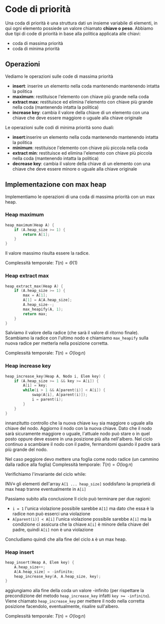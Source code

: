 ﻿# Code di priorità

Una coda di priorità è una struttura dati un insieme variabile di elementi, in qui ogni elemento possiede un valore chiamato **chiave o peso**. Abbiamo due tipi di code di priorità in base alla politica applicata alle chiavi:

- coda di massima priorità
- coda di minima priorità

## Operazioni

Vediamo le operazioni sulle code di massima priorità

- **insert**: inserire un elemento nella coda mantenendo mantenendo intatta la politica
- **maximum**: restituisce l'elemento con chiave più grande nella coda
- **extract max**: restituisce ed elimina l'elemento con chiave più grande nella coda (mantenendo intatta la politica)
- **increase key**: cambia il valore della chiave di un elemento con una chiave che deve essere maggiore o uguale alla chiave originale

Le operazioni sulle codi di minima priorità sono duali:
- **insert**:inserire un elemento nella coda mantenendo mantenendo intatta la politica
- **minimum**: restituisce l'elemento con chiave più piccola nella coda
- **extract min**: restituisce ed elimina l'elemento con chiave più piccola nella coda (mantenendo intatta la politica)
- **decrease key**: cambia il valore della chiave di un elemento con una chiave che deve essere minore o uguale alla chiave originale

## Implementazione con max heap

Implementiamo le operazioni di una coda di massima priorità con un max heap.

### Heap maximum

```c++
heap_maximum(Heap A) {
	if (A.heap_size >= 1) {
		return A[1];
	}
}
```
Il valore massimo risulta essere la radice.

Complessità temporale: $T(n) = \Theta(1)$


### Heap extract max

```c++
heap_extract_max(Heap A) {
	if (A.heap_size >= 1) {
		max = A[1];
		A[1] = A[A.heap_size];
		A.heap_size--;
		max_heapify(A, 1);
		return max;
	}
}
```

Salviamo il valore della radice (che sarà il valore di ritorno finale).
Scambiamo la radice con l'ultimo nodo e chiamiamo `max_heapify` sulla nuova radice per metterla nella posizione corretta.

Complessità temporale: $T(n) = O(\log n)$


### Heap increase key

```c++
heap_increase_key(Heap A, Nodo i, Elem key) {
	if (A.heap_size >= 1 && key >= A[i]) {
		A[i] = key;
		while(i > 1 && A[parent(i)] < A[i]) {
			swap(A[i], A[parent(i)]);
			i = parent(i);
		}
	}
}
```
innanzitutto controllo che la nuova chiave `key` sia maggiore o uguale alla chiave del nodo.
Aggiorno il nodo con la nuova chiave.
Dato che il nodo sarà sicuramente maggiore o uguale, l'attuale nodo può stare o in quel posto oppure deve essere in una posizione più alta nell'albero. Nel ciclo continuo a scambiare il nodo con il padre, fermandomi quando il padre sarà più grande del nodo.

Nel caso peggiore devo mettere una foglia come nodo radice (un cammino dalla radice alla foglia)
Complessità temporale: $T(n) = O(\log n)$

Verifichiamo l'invariante del ciclo while:

$\text{INV} \equiv$ gli elementi dell'array `A[1 ... heap_size]` soddisfano la proprietà di max heap tranne eventualmente in `A[i]`

Passiamo subito alla conclusione
Il ciclo può terminare per due ragioni:
- `i = 1` l'unica violazione possibile sarebbe `A[1]` ma dato che essa è la radice non può esserci una violazione
- `A[parent(i)] < A[i]` l'unica violazione possibile sarebbe `A[i]` ma la condizione ci assicura che la chiave `A[i]` è minore della chiave del padre, quindi `A[i]` non è una violazione

Concludiamo quindi che alla fine del ciclo `A` è un max heap.


### Heap insert

```c++
heap_insert(Heap A, Elem key) {
	A.heap_size++;
	A[A.heap_size] = -infinito;
	heap_increase_key(A, A.heap_size, key);
}
```

aggiungiamo alla fine della coda un valore -infinito (per rispettare la precondizione del metodo `heap_increase_key` infatti `key >= -infinito`).
Viene chiamato `heap_increase_key` per mettere il nodo nella corretta posizione facendolo, eventualmente, risalire sull'albero.

Complessità temporale: $T(n) = O(\log n)$
